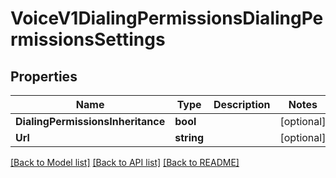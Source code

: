 # VoiceV1DialingPermissionsDialingPermissionsSettings

## Properties

Name | Type | Description | Notes
------------ | ------------- | ------------- | -------------
**DialingPermissionsInheritance** | **bool** |  | [optional] 
**Url** | **string** |  | [optional] 

[[Back to Model list]](../README.md#documentation-for-models) [[Back to API list]](../README.md#documentation-for-api-endpoints) [[Back to README]](../README.md)


